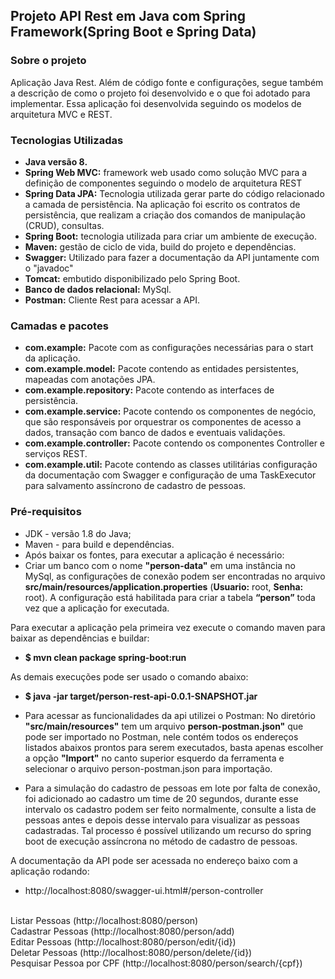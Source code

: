 ## Projeto API Rest em Java com Spring Framework(Spring Boot e Spring Data)

### Sobre o projeto ###
   Aplicação Java Rest. Além de código fonte e configurações, segue também a descrição de como o projeto foi desenvolvido e o que foi adotado para implementar.
   Essa aplicação foi desenvolvida seguindo os modelos de arquitetura MVC e REST.

### Tecnologias Utilizadas ###
* **Java versão 8.**
* **Spring Web MVC:** framework web usado como solução MVC para a definição de componentes seguindo o modelo de arquitetura REST
* **Spring Data JPA:** Tecnologia utilizada gerar parte do código relacionado a camada de persistência. Na aplicação foi escrito os contratos de persistência, que realizam a criação dos comandos de manipulação (CRUD), consultas.
* **Spring Boot:** tecnologia utilizada para criar um ambiente de execução. 
* **Maven:** gestão de ciclo de vida, build do projeto e dependências.
* **Swagger:** Utilizado para fazer a documentação da API juntamente com o "javadoc"
* **Tomcat:** embutido disponibilizado pelo Spring Boot.
* **Banco de dados relacional:** MySql.
* **Postman:** Cliente Rest para acessar a API.

### Camadas e pacotes ###
* **com.example:** Pacote com as configurações necessárias para o start da aplicação.
* **com.example.model:** Pacote contendo as entidades persistentes, mapeadas com anotações JPA.
* **com.example.repository:** Pacote contendo as interfaces de persistência.
* **com.example.service:** Pacote contendo os componentes de negócio, que são responsáveis por orquestrar os componentes de acesso a dados, transação com banco de dados e eventuais validações.
* **com.example.controller:** Pacote contendo os componentes Controller e serviços REST.
* **com.example.util:**  Pacote contendo as classes utilitárias configuração da documentação com Swagger e configuração de uma TaskExecutor para salvamento assíncrono de cadastro de pessoas.

### Pré-requisitos ###
* JDK - versão 1.8 do Java;
* Maven - para build e dependências.
* Após baixar os fontes, para executar a aplicação é necessário:
* Criar um banco com o nome **"person-data"** em uma instância no MySql, as configurações de conexão podem ser encontradas no arquivo **src/main/resources/application.properties** (**Usuario:** root, **Senha:** root). A configuração está habilitada para criar a tabela **“person”** toda vez que a aplicação for executada.

Para executar a aplicação pela primeira vez execute o comando maven para baixar as dependências e buildar:
* **$ mvn clean package spring-boot:run**

As demais execuções pode ser usado o comando abaixo:
* **$ java -jar target/person-rest-api-0.0.1-SNAPSHOT.jar**

* Para acessar as funcionalidades da api utilizei o Postman:
No diretório **"src/main/resources"** tem um arquivo **person-postman.json"** que pode ser importado no Postman, nele contém todos os endereços listados abaixos prontos para serem executados, basta apenas escolher a opção **"Import"** no canto superior esquerdo da ferramenta e selecionar o arquivo person-postman.json para importação.

* Para a simulação do cadastro de pessoas em lote por falta de conexão, foi adicionado ao cadastro um time de 20 segundos, durante esse intervalo os cadastro podem ser feito normalmente, consulte a lista de pessoas antes e depois desse intervalo para visualizar as pessoas cadastradas. Tal processo é possível utilizando um recurso do spring boot de execução assíncrona no método de cadastro de pessoas. 

A documentação da API pode ser acessada no endereço baixo com a aplicação rodando:
* http://localhost:8080/swagger-ui.html#/person-controller </br></br>

Listar Pessoas (http://localhost:8080/person) </br>
Cadastrar Pessoas (http://localhost:8080/person/add)</br>
Editar Pessoas (http://localhost:8080/person/edit/{id})</br>
Deletar Pessoas (http://localhost:8080/person/delete/{id})</br>
Pesquisar Pessoa por CPF (http://localhost:8080/person/search/{cpf})
